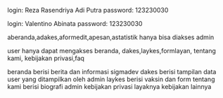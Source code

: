 login: Reza Rasendriya Adi Putra
password: 123230030

login: Valentino Abinata
password: 123230030

aberanda,adakes,aformedit,apesan,astatistik hanya bisa diakses admin

user hanya dapat mengakses beranda, dakes,laykes,formlayan, tentang kami, kebijakan privasi,faq

beranda berisi berita dan informasi sigmadev
dakes berisi tampilan data user yang ditampilkan oleh admin
laykes berisi vaksin dan form
tentang kami berisi biografi admin
kebijakan privasi layaknya kebijakan lainnya